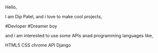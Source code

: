 Hello,

I am Dip Patel,  and i love to make cool projects,

#Devloper
#Dreamer boy

and i am interested to use some APIs  anad programming languages like,

HTML5
CSS
chrome API
Django

